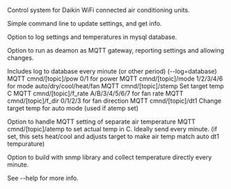 Control system for Daikin WiFi connected air conditioning units.

Simple command line to update settings, and get info.

Option to log settings and temperatures in mysql database.

Option to run as deamon as MQTT gateway, reporting settings and allowing changes.

Includes log to database every minute (or other period) (--log=database)
MQTT cmnd/[topic]/pow		0/1 for power
MQTT cmnd/[topic]/mode		1/2/3/4/6 for mode auto/dry/cool/heat/fan
MQTT cmnd/[topic]/stemp		Set target temp C
MQTT cmnd/[topic]/f_rate	A/B/3/4/5/6/7 for fan rate
MQTT cmnd/[topic]/f_dir		0/1/2/3 for fan direction
MQTT cmnd/[topic]/dt1		Change target temp for auto mode (used if atemp set)

Option to handle MQTT setting of separate air temperature
MQTT cmnd/[topic]/atemp to set actual temp in C. Ideally send every minute.
(if set, this sets heat/cool and adjusts target to make air temp match auto dt1 tempurature)

Option to build with snmp library and collect temperature directly every minute.

See --help for more info.
